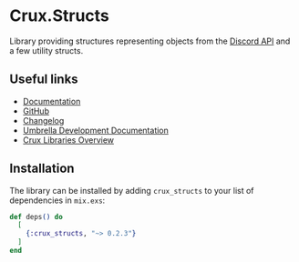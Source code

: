 # Crux.Structs

Library providing structures representing objects from the [Discord API](https://discordapp.com/developers) and a few utility structs.

## Useful links

 - [Documentation](https://hexdocs.pm/crux_structs/0.2.3/)
 - [GitHub](https://github.com/SpaceEEC/crux_structs/)
 - [Changelog](https://github.com/SpaceEEC/crux_structs/releases/tag/0.2.3/)
 - [Umbrella Development Documentation](https://crux.randomly.space/)
 - [Crux Libraries Overview](https://github.com/SpaceEEC/crux)

## Installation

The library can be installed by adding `crux_structs` to your list of dependencies in `mix.exs`:

```elixir
def deps() do
  [
    {:crux_structs, "~> 0.2.3"}
  ]
end
```
